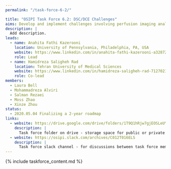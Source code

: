```yaml
---
permalink: "/task-force-6-2/"

title: "OSIPI Task Force 6.2: DSC/DCE Challenges"
aims: Develop and implement challenges involving perfusion imaging analysis
description: |
  Add description. 
leads:
  - name: Anahita Fathi Kazerooni
    location: University of Pennsylvania, Philadelphia, PA, USA
    website: https://www.linkedin.com/in/anahita-fathi-kazerooni-a3287238/
    role: Lead
  - name: Hamidreza Saligheh Rad
    location: Tehran University of Medical Sciences
    website: https://www.linkedin.com/in/hamidreza-saligheh-rad-7127021a/
    role: Co-lead
members:
  - Laura Bell
  - Mohammadreza Alviri
  - Salman Rezaei
  - Moss Zhao
  - Xinze Zhou
status:
  - 2020.05.04 Finalizing a 2-year roadmap
links:
  - website: https://drive.google.com/drive/folders/1T9Q1hRjw7gjEOSLeUYB7RyjFLHaEfgpp
    description: |
      Task force folder on drive - storage space for public or private documents developed by the task force.
  - website: https://osipi.slack.com/archives/C012T016ELS
    description: |
      Task force slack channel - for discussions between task force members.
---
```


{% include taskforce_content.md %}
<!--- Please include your task force contents below, free formatting -->
